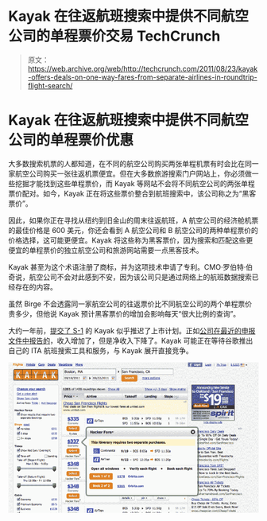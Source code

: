 # Kayak 在往返航班搜索中提供不同航空公司的单程票价交易 TechCrunch

> 原文：<https://web.archive.org/web/http://techcrunch.com/2011/08/23/kayak-offers-deals-on-one-way-fares-from-separate-airlines-in-roundtrip-flight-search/>

# Kayak 在往返航班搜索中提供不同航空公司的单程票价优惠

大多数搜索机票的人都知道，在不同的航空公司购买两张单程机票有时会比在同一家航空公司购买一张往返机票便宜。但在大多数旅游搜索门户网站上，你必须做一些挖掘才能找到这些单程票价，而 Kayak 等网站不会将不同航空公司的两张单程票价配对。如今，Kayak 正在将这些票价整合到航班搜索中，该公司称之为“黑客票价”。

因此，如果你正在寻找从纽约到旧金山的周末往返航班，A 航空公司的经济舱机票的最佳价格是 600 美元，你还会看到 A 航空公司和 B 航空公司的两种单程票价的价格选择，这可能更便宜。Kayak 将这些称为黑客票价，因为搜索和匹配这些更便宜的单程票价的独立航空公司和旅游网站需要一点黑客技术。

Kayak 甚至为这个术语注册了商标，并为这项技术申请了专利。CMO·罗伯特·伯奇说，航空公司不会对此感到不安，因为该公司只是通过网络上的航班数据搜索已经存在的内容。

虽然 Birge 不会透露同一家航空公司的往返票价比不同航空公司的两个单程票价贵多少，但他说 Kayak 预计黑客票价的增加会影响每天“很大比例的查询”。

大约一年前，[提交了 S-1](https://web.archive.org/web/20230203051830/https://techcrunch.com/2011/07/04/tech-ipos/) 的 Kayak 似乎推迟了上市计划。正如[公司在最近的申报文件中报告的](https://web.archive.org/web/20230203051830/https://techcrunch.com/2011/05/27/in-front-of-its-ipo-kayak-reports-growth-in-revenue-but-income-down/)，收入增加了，但是净收入下降了。Kayak 可能正在等待谷歌推出自己的 ITA 航班搜索工具和服务，与 Kayak 展开直接竞争。

![](img/023851c85a7eec6261e99538b000f87c.png)